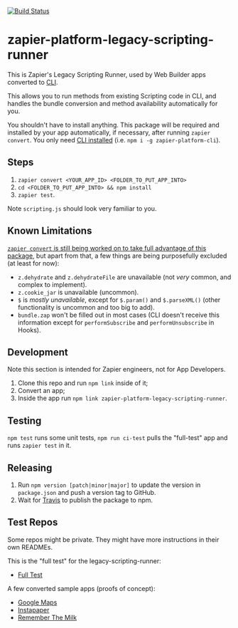[![Build Status](https://travis-ci.org/zapier/zapier-platform-legacy-scripting-runner.svg?branch=master)](https://travis-ci.org/zapier/zapier-platform-legacy-scripting-runner)

# zapier-platform-legacy-scripting-runner

This is Zapier's Legacy Scripting Runner, used by Web Builder apps converted to [CLI](https://zapier.github.io/zapier-platform-cli/).

This allows you to run methods from existing Scripting code in CLI, and handles the bundle conversion and method availability automatically for you.

You shouldn't have to install anything. This package will be required and installed by your app automatically, if necessary, after running `zapier convert`. You only need [CLI installed](https://zapier.github.io/zapier-platform-cli/) (i.e. `npm i -g zapier-platform-cli`).

## Steps

1. `zapier convert <YOUR_APP_ID> <FOLDER_TO_PUT_APP_INTO>`
2. `cd <FOLDER_TO_PUT_APP_INTO> && npm install`
3. `zapier test`.

Note `scripting.js` should look very familiar to you.

## Known Limitations

[`zapier convert` is still being worked on to take full advantage of this package](https://github.com/zapier/zapier-platform-cli/issues/180), but apart from that, a few things are being purposefully excluded (at least for now):

- `z.dehydrate` and `z.dehydrateFile` are unavailable (not _very_ common, and complex to implement).
- `z.cookie_jar` is unavailable (uncommon).
- `$` is _mostly unavailable_, except for `$.param()` and `$.parseXML()` (other functionality is uncommon and too big to add).
- `bundle.zap` won't be filled out in most cases (CLI doesn't receive this information except for `performSubscribe` and `performUnsubscribe` in Hooks).

## Development

Note this section is intended for Zapier engineers, not for App Developers.

1. Clone this repo and run `npm link` inside of it;
2. Convert an app;
3. Inside the app run `npm link zapier-platform-legacy-scripting-runner`.

## Testing

`npm test` runs some unit tests, `npm run ci-test` pulls the "full-test" app and runs `zapier test` in it.

## Releasing

1. Run `npm version [patch|minor|major]` to update the version in `package.json` and push a version tag to GitHub.
2. Wait for [Travis](https://travis-ci.org/zapier/zapier-platform-legacy-scripting-runner) to publish the package to npm.

## Test Repos

Some repos might be private. They might have more instructions in their own READMEs.

This is the "full test" for the legacy-scripting-runner:
- [Full Test](https://github.com/zapier/zapier-platform-app-converted-full-test)

A few converted sample apps (proofs of concept):
- [Google Maps](https://github.com/zapier/zapier-platform-app-converted-google-maps)
- [Instapaper](https://github.com/zapier/zapier-platform-app-converted-instapaper)
- [Remember The Milk](https://github.com/zapier/zapier-platform-app-converted-remember-the-milk)
